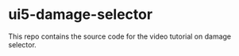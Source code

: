 # ui5-damage-selector
This repo contains the source code for the video tutorial on damage selector.
